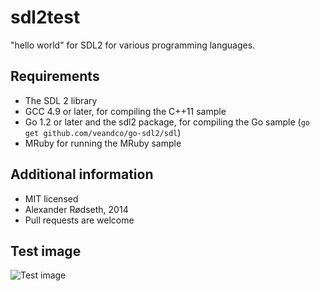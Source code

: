 sdl2test
========

"hello world" for SDL2 for various programming languages.

Requirements
------------

* The SDL 2 library
* GCC 4.9 or later, for compiling the C++11 sample
* Go 1.2 or later and the sdl2 package, for compiling the Go sample (`go get github.com/veandco/go-sdl2/sdl`)
* MRuby for running the MRuby sample

Additional information
----------------------

* MIT licensed
* Alexander Rødseth, 2014
* Pull requests are welcome

Test image
----------

![Test image](https://raw.githubusercontent.com/xyproto/sdl2test/master/img/boxes.png "Test image")

